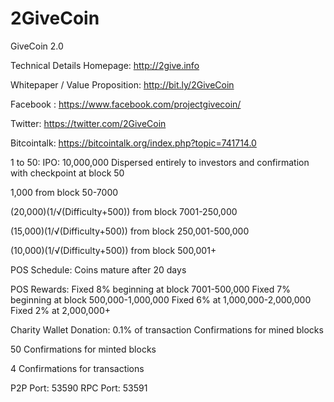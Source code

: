 # 2GiveCoin
GiveCoin 2.0

Technical Details
Homepage:  http://2give.info

Whitepaper / Value Proposition:  http://bit.ly/2GiveCoin

Facebook : https://www.facebook.com/projectgivecoin/

Twitter: https://twitter.com/2GiveCoin

Bitcointalk:  https://bitcointalk.org/index.php?topic=741714.0

1 to 50: IPO: 10,000,000 Dispersed entirely to investors and confirmation with checkpoint at block 50

1,000 from block 50-7000

(20,000)(1/√(Difficulty+500)) from block 7001-250,000

(15,000)(1/√(Difficulty+500)) from block 250,001-500,000

(10,000)(1/√(Difficulty+500)) from block 500,001+


POS Schedule: Coins mature after 20 days

POS Rewards: 	Fixed 8% beginning at block 7001-500,000 
				Fixed 7% beginning at block 500,000-1,000,000 
				Fixed 6% at 1,000,000-2,000,000 
				Fixed 2% at 2,000,000+



Charity Wallet Donation: 
				0.1% of transaction Confirmations for mined blocks
				

50 Confirmations for minted blocks

4 Confirmations for transactions


P2P Port: 53590 
RPC Port: 53591

